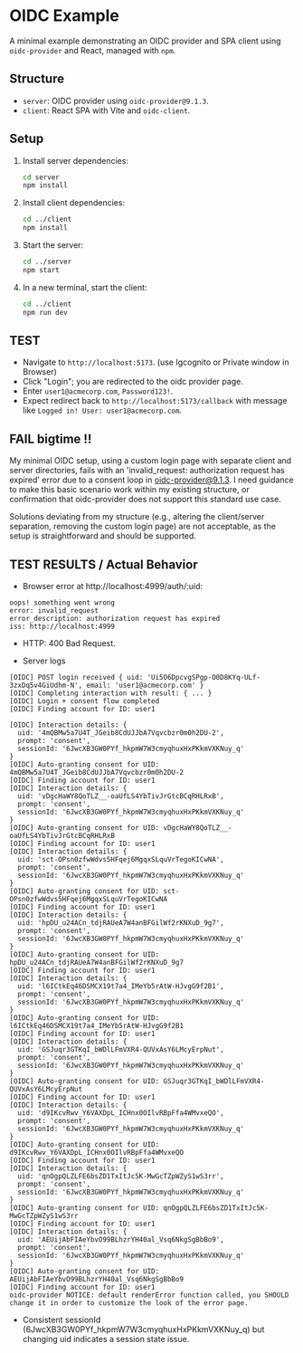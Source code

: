 # OIDC Example

A minimal example demonstrating an OIDC provider and SPA client using `oidc-provider` and React, managed with `npm`.

## Structure
- `server`: OIDC provider using `oidc-provider@9.1.3`.
- `client`: React SPA with Vite and `oidc-client`.
 
## Setup
1. Install server dependencies:
   ```bash
   cd server
   npm install
   ```
2. Install client dependencies:
   ```bash
   cd ../client
   npm install
   ```
3. Start the server:
   ```bash
   cd ../server
   npm start
   ```
4. In a new terminal, start the client:
   ```bash
   cd ../client
   npm run dev
   ```

## TEST
   - Navigate to `http://localhost:5173`. (use Igcognito or Private window in Browser)
   - Click "Login"; you are redirected to the oidc provider page.
   - Enter `user1@acmecorp.com`, `Password123!`.
   - Expect redirect back to `http://localhost:5173/callback` with message like `Logged in! User: user1@acmecorp.com`.

## FAIL bigtime !!
My minimal OIDC setup, using a custom login page with separate client and server directories, fails with an 'invalid_request: authorization request has expired' error due to a consent loop in oidc-provider@9.1.3. I need guidance to make this basic scenario work within my existing structure, or confirmation that oidc-provider does not support this standard use case. 

Solutions deviating from my structure (e.g., altering the client/server separation, removing the custom login page) are not acceptable, as the setup is straightforward and should be supported.

## TEST RESULTS / Actual Behavior
- Browser error at http://localhost:4999/auth/:uid:
```text
oops! something went wrong
error: invalid_request
error_description: authorization request has expired
iss: http://localhost:4999
```

- HTTP: 400 Bad Request.

- Server logs
```text
[OIDC] POST login received { uid: 'Ui5O6DpcvgSPgp-O0D8KYq-ULf-3zxDq5v4GiUdhm-N', email: 'user1@acmecorp.com' }
[OIDC] Completing interaction with result: { ... }
[OIDC] Login + consent flow completed
[OIDC] Finding account for ID: user1

[OIDC] Interaction details: {
  uid: '4mQBMw5a7U4T_JGeib8CdUJJbA7Vqvcbzr0m0h2DU-2',
  prompt: 'consent',
  sessionId: '6JwcXB3GW0PYf_hkpmW7W3cmyqhuxHxPKkmVXKNuy_q'
}
[OIDC] Auto-granting consent for UID: 4mQBMw5a7U4T_JGeib8CdUJJbA7Vqvcbzr0m0h2DU-2
[OIDC] Finding account for ID: user1
[OIDC] Interaction details: {
  uid: 'vDgcHaWY8QoTLZ__-oaUfLS4YbTivJrGtcBCqRHLRxB',
  prompt: 'consent',
  sessionId: '6JwcXB3GW0PYf_hkpmW7W3cmyqhuxHxPKkmVXKNuy_q'
}
[OIDC] Auto-granting consent for UID: vDgcHaWY8QoTLZ__-oaUfLS4YbTivJrGtcBCqRHLRxB
[OIDC] Finding account for ID: user1
[OIDC] Interaction details: {
  uid: 'sct-OPsn0zfwWdvs5HFqej6MgqxSLquVrTegoKICwNA',
  prompt: 'consent',
  sessionId: '6JwcXB3GW0PYf_hkpmW7W3cmyqhuxHxPKkmVXKNuy_q'
}
[OIDC] Auto-granting consent for UID: sct-OPsn0zfwWdvs5HFqej6MgqxSLquVrTegoKICwNA
[OIDC] Finding account for ID: user1
[OIDC] Interaction details: {
  uid: 'hpDU_u24ACn_tdjRAUeA7W4anBFGilWf2rKNXuD_9g7',
  prompt: 'consent',
  sessionId: '6JwcXB3GW0PYf_hkpmW7W3cmyqhuxHxPKkmVXKNuy_q'
}
[OIDC] Auto-granting consent for UID: hpDU_u24ACn_tdjRAUeA7W4anBFGilWf2rKNXuD_9g7
[OIDC] Finding account for ID: user1
[OIDC] Interaction details: {
  uid: 'l6ICtkEq46DSMCX19t7a4_IMeYb5rAtW-HJvgG9f2B1',
  prompt: 'consent',
  sessionId: '6JwcXB3GW0PYf_hkpmW7W3cmyqhuxHxPKkmVXKNuy_q'
}
[OIDC] Auto-granting consent for UID: l6ICtkEq46DSMCX19t7a4_IMeYb5rAtW-HJvgG9f2B1
[OIDC] Finding account for ID: user1
[OIDC] Interaction details: {
  uid: 'GSJuqr3GTKqI_bWDlLFmVXR4-QUVxAsY6LMcyErpNut',
  prompt: 'consent',
  sessionId: '6JwcXB3GW0PYf_hkpmW7W3cmyqhuxHxPKkmVXKNuy_q'
}
[OIDC] Auto-granting consent for UID: GSJuqr3GTKqI_bWDlLFmVXR4-QUVxAsY6LMcyErpNut
[OIDC] Finding account for ID: user1
[OIDC] Interaction details: {
  uid: 'd9IKcvRwv_Y6VAXDpL_ICHnx0OIlvRBpFfa4WMvxeQO',
  prompt: 'consent',
  sessionId: '6JwcXB3GW0PYf_hkpmW7W3cmyqhuxHxPKkmVXKNuy_q'
}
[OIDC] Auto-granting consent for UID: d9IKcvRwv_Y6VAXDpL_ICHnx0OIlvRBpFfa4WMvxeQO
[OIDC] Finding account for ID: user1
[OIDC] Interaction details: {
  uid: 'qnOgpQLZLFE6bsZD1TxItJc5K-MwGcTZpWZyS1wS3rr',
  prompt: 'consent',
  sessionId: '6JwcXB3GW0PYf_hkpmW7W3cmyqhuxHxPKkmVXKNuy_q'
}
[OIDC] Auto-granting consent for UID: qnOgpQLZLFE6bsZD1TxItJc5K-MwGcTZpWZyS1wS3rr
[OIDC] Finding account for ID: user1
[OIDC] Interaction details: {
  uid: 'AEUijAbFIAeYbvO99BLhzrYH40al_Vsq6NkgSgBbBo9',
  prompt: 'consent',
  sessionId: '6JwcXB3GW0PYf_hkpmW7W3cmyqhuxHxPKkmVXKNuy_q'
}
[OIDC] Auto-granting consent for UID: AEUijAbFIAeYbvO99BLhzrYH40al_Vsq6NkgSgBbBo9
[OIDC] Finding account for ID: user1
oidc-provider NOTICE: default renderError function called, you SHOULD change it in order to customize the look of the error page.
```

- Consistent sessionId (6JwcXB3GW0PYf_hkpmW7W3cmyqhuxHxPKkmVXKNuy_q) but changing uid indicates a session state issue.
